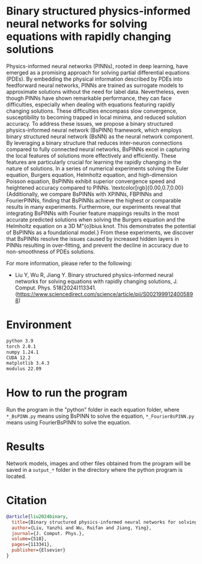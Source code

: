 # Binary structured physics-informed neural networks for solving equations with rapidly changing solutions
Physics-informed neural networks (PINNs), rooted in deep learning, have emerged as a promising approach for solving partial differential equations (PDEs). By embedding the physical information described by PDEs into feedforward neural networks, PINNs are trained as surrogate models to approximate solutions without the need for label data. Nevertheless, even though PINNs have shown remarkable performance, they can face difficulties, especially when dealing with equations featuring rapidly changing solutions. These difficulties encompass slow convergence, susceptibility to becoming trapped in local minima, and reduced solution accuracy. To address these issues, we propose a binary structured physics-informed neural network (BsPINN) framework, which employs binary structured neural network (BsNN) as the neural network component. By leveraging a binary structure that reduces inter-neuron connections compared to fully connected neural networks, BsPINNs excel in capturing the local features of solutions more effectively and efficiently. These features are particularly crucial for learning the rapidly changing in the nature of solutions. In a series of numerical experiments solving the Euler equation, Burgers equation, Helmholtz equation, and high-dimension Poisson equation, BsPINNs exhibit superior convergence speed and heightened accuracy compared to PINNs. \textcolor[rgb]{0.00,0.7,0.00}{Additionally, we compare BsPINNs with XPINNs, FBPINNs and FourierPINNs, finding that BsPINNs achieve the highest or comparable results in many experiments. Furthermore, our experiments reveal that integrating BsPINNs with Fourier feature mappings results in the most accurate predicted solutions when solving the Burgers equation and the Helmholtz equation on a 3D M\"{o}bius knot. This demonstrates the potential of BsPINNs as a foundational model.} From these experiments, we discover that BsPINNs resolve the issues caused by increased hidden layers in PINNs resulting in over-fitting, and prevent the decline in accuracy due to non-smoothness of PDEs solutions.

For more information, please refer to the following: 
+ Liu Y, Wu R, Jiang Y. Binary structured physics-informed neural networks for solving equations with rapidly changing solutions, J. Comput. Phys. 518(2024)113341.(https://www.sciencedirect.com/science/article/pii/S0021999124005898)

# Environment
```txt
python 3.9
torch 2.0.1
numpy 1.24.1
CUDA 12.2 
matplotlib 3.4.3
modulus 22.09
```

# How to run the program
Run the program in the "python" folder in each equation folder, where `*_BsPINN.py` means using BsPINN to solve the equation, `*_FourierBsPINN.py` means using FourierBsPINN to solve the equation. 

# Results
Network models, images and other files obtained from the program will be saved in a `output_*` folder in the directory where the python program is located.

# Citation
```bibtex
@article{liu2024binary,
  title={Binary structured physics-informed neural networks for solving equations with rapidly changing solutions},
  author={Liu, Yanzhi and Wu, Ruifan and Jiang, Ying},
  journal={J. Comput. Phys.},
  volume={518},
  pages={113341},
  publisher={Elsevier}
}
```
